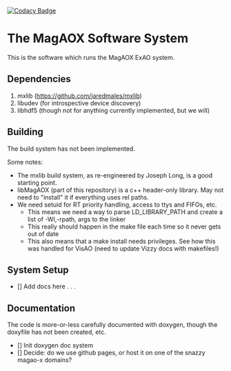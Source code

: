 [![Codacy Badge](https://api.codacy.com/project/badge/Grade/dc3d038ce7074b7bab093699d0806759)](https://www.codacy.com/app/jaredmales/MagAOX?utm_source=github.com&amp;utm_medium=referral&amp;utm_content=magao-x/MagAOX&amp;utm_campaign=Badge_Grade)

# The MagAOX Software System

This is the software which runs the MagAOX ExAO system.  

## Dependencies

1. mxlib (https://github.com/jaredmales/mxlib)
2. libudev (for introspective device discovery)
3. libhdf5 (though not for anything currently implemented, but we will)

## Building

The build system has not been implemented. 

Some notes:

* The mxlib build system, as re-engineered by Joseph Long, is a good starting point.
* libMagAOX (part of this repository) is a c++ header-only library.  May not need to "install" it if everything uses rel paths.
* We need setuid for RT priority handling, access to ttys and FIFOs, etc.
  * This means we need a way to parse LD_LIBRARY_PATH and create a list of -Wl,-rpath,<path> args to the linker
  * This really should happen in the make file each time so it never gets out of date
  * This also means that a make install needs privileges.  See how this was handled for VisAO (need to update Vizzy docs with makefiles!)

## System Setup

- [] Add docs here . . .

## Documentation

The code is more-or-less carefully documented with doxygen, though the doxyfile has not been created, etc.

- [] Init doxygen doc system
- [] Decide: do we use github pages, or host it on one of the snazzy magao-x domains?
